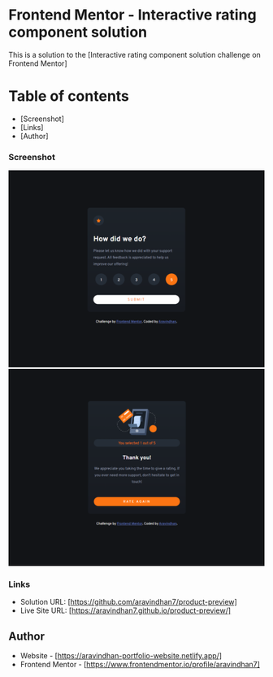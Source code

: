 # Frontend Mentor - Interactive rating component solution

This is a solution to the [Interactive rating component solution challenge on Frontend Mentor]

# Table of contents

  - [Screenshot]
  - [Links]
  - [Author]



### Screenshot
![](./screenshots/Screenshot1.png)
![](./screenshots/Screenshot2.png)

### Links

- Solution URL: [https://github.com/aravindhan7/product-preview]
- Live Site URL: [https://aravindhan7.github.io/product-preview/]


## Author

- Website - [https://aravindhan-portfolio-website.netlify.app/]
- Frontend Mentor - [https://www.frontendmentor.io/profile/aravindhan7]

